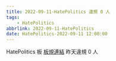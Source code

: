 ```yaml
---
title: 2022-09-11-HatePolitics 違規 0 人
tags:
    - HatePolitics
abbrlink: 2022-09-11-HatePolitics
date: HatePolitics-2022-09-11 12:00:00
---
```

HatePolitics 板 [板規連結](https://www.ptt.cc/bbs/HatePolitics/M.1617115262.A.D60.html)
昨天違規 0 人
